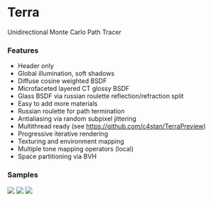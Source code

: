 # Terra 
Unidirectional Monte Carlo Path Tracer

### Features
- Header only
- Global illumination, soft shadows
- Diffuse cosine weighted BSDF
- Microfaceted layered CT glossy BSDF
- Glass BSDF via russian roulette reflection/refraction split
- Easy to add more materials
- Russian roulette for path termination
- Antialiasing via random subpixel jittering
- Multithread ready (see https://github.com/c4stan/TerraPreview)
- Progressive iterative rendering
- Texturing and environment mapping
- Multiple tone mapping operators (local)
- Space partitioning via BVH

### Samples
![](http://i.imgur.com/w4rndg8.jpg)
![](http://i.imgur.com/jAwVDVg.jpg)
![](http://i.imgur.com/N6FEfsB.jpg)
